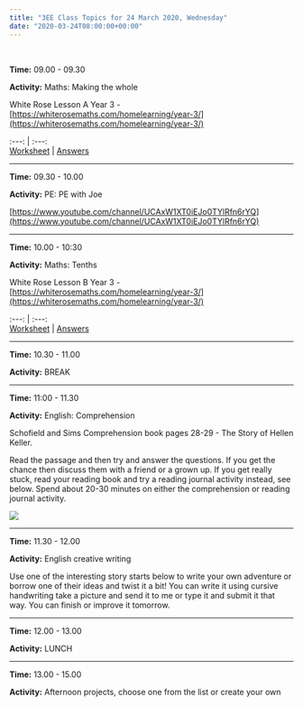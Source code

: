 ```yaml
---
title: "3EE Class Topics for 24 March 2020, Wednesday"
date: "2020-03-24T08:00:00+00:00"
---
```


&nbsp;

**Time:** 09.00 - 09.30

**Activity:** Maths: Making the whole

White Rose Lesson A Year 3 - [https://whiterosemaths.com/homelearning/year-3/](https://whiterosemaths.com/homelearning/year-3/)

:---: | :---:  
[Worksheet](https://wrm-13b48.kxcdn.com/wp-content/uploads/2020/homelearning/year-3/Y3-Spring-Block-5-WO2-Making-the-whole-2019.pdf) | [Answers](https://wrm-13b48.kxcdn.com/wp-content/uploads/2020/homelearning/year-3/Y3-Spring-Block-5-ANS2-Making-the-whole-2019.pdf) 

<hr>

**Time:** 09.30 - 10.00

**Activity:** PE: PE with Joe

[https://www.youtube.com/channel/UCAxW1XT0iEJo0TYlRfn6rYQ](https://www.youtube.com/channel/UCAxW1XT0iEJo0TYlRfn6rYQ)

<hr>

**Time:** 10.00 - 10:30

**Activity:** Maths: Tenths

White Rose Lesson B Year 3 - [https://whiterosemaths.com/homelearning/year-3/](https://whiterosemaths.com/homelearning/year-3/)

:---: | :---:  
[Worksheet](https://wrm-13b48.kxcdn.com/wp-content/uploads/2020/homelearning/year-3/Y3-Spring-Block-5-WO3-Tenths-2019.pdf) | [Answers](https://wrm-13b48.kxcdn.com/wp-content/uploads/2020/homelearning/year-3/Y3-Spring-Block-5-ANS3-Tenths-2019.pdf)

<hr>

**Time:** 10.30 - 11.00

**Activity:** BREAK

<hr>

**Time:** 11:00 - 11.30 

**Activity:** English: Comprehension

Schofield and Sims Comprehension book pages 28-29 - The Story of Hellen Keller.

Read the passage and then try and answer the questions. If you get the chance then discuss them with a friend or a grown up. If you get really stuck, read your reading book and try a reading journal activity instead, see below. Spend about 20-30 minutes on either the comprehension or reading journal activity.

[![](/images/schofieldAndSims.png)](/docs/hellenKeller.pdf)

<hr>

**Time:** 11.30 - 12.00

**Activity:** English creative writing

Use one of the interesting story starts below to write your own adventure or borrow one of their ideas and twist it a bit! You can write it using cursive handwriting take a picture and send it to me or type it and submit it that way. You can finish or improve it tomorrow.

<hr>

**Time:** 12.00 - 13.00

**Activity:** LUNCH

<hr>

**Time:** 13.00 - 15.00

**Activity:** Afternoon projects, choose one from the list or create your own

<br/>
<br/>

